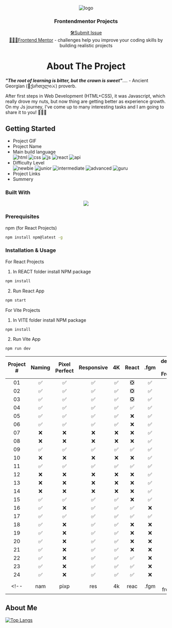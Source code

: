 <a name="readme-top"></a>

<div align="center">
 <img src="https://user-images.githubusercontent.com/79293287/230691890-17dd73a3-5dc6-4b12-9c63-e598e254f73d.png" alt="logo"><br/>
<h3 align="center">Frontendmentor Projects</h3>

  <div align="center">
<a href="https://github.com/tsotneforester/Bitcamp/issues">🛠Submit Issue</a>
    <br>
    <a href="https://www.frontendmentor.io">👩🏻‍💻Frontend Mentor</a> 
    - challenges help you improve your coding skills by building realistic projects
  </div>
</div>


<h1 align="center"> About The Project </h1>

_**"The root of learning is bitter, but the crown is sweet"**_.... - Ancient Georgian (:bow_and_arrow:ქართული:crossed_swords:) proverb.

After first steps in Web Development (HTML+CSS), it was Javascript, which really drove my nuts, but now thing are getting better as experience growth. On my Js journey, I've come up to many interesting tasks and I am going to share it to you! :partying_face::partying_face::partying_face:

## Getting Started

- Project GIF
- Project Name
- Main build language  
  ![html](https://img.shields.io/badge/-HTML-6abecd "image")
  ![css](https://img.shields.io/badge/-CSS-3e54a3 "image")
  ![js](https://img.shields.io/badge/-JS-cf6390 "image")
  ![react](https://img.shields.io/badge/-React-f4cf0c "image")
  ![api](https://img.shields.io/badge/-API-aad742 "image")
- Difficulty Level  
  ![newbie](https://img.shields.io/badge/%201%20-newbie-white?labelColor=6abecd "image")
  ![junior](https://img.shields.io/badge/%202%20-junior-white?labelColor=aad742 "image")
  ![intermediate](https://img.shields.io/badge/%203%20-intermediate-white?labelColor=f1b604 "image")
  ![advanced](https://img.shields.io/badge/%204%20-advanced-white?labelColor=bf4605 "image")
  ![guru](https://img.shields.io/badge/%205%20-guru-white?labelColor=ed2c49 "image")
- Project Links
- Summery

<!-- <div align="center">
 <img src="https://github-production-user-asset-6210df.s3.amazonaws.com/79293287/270189088-af0d9f08-c748-4f14-914e-abf8f8829a5c.png" />
 <img src="https://github-production-user-asset-6210df.s3.amazonaws.com/79293287/270189138-8bf9d8ff-689e-455e-adac-f7a4eda3bd68.png" />
</div> -->

### Built With

<p align="center">
  <a href="https://skillicons.dev">
    <img src="https://skills.thijs.gg/icons?i=js,html,css,sass,styledcomponents,react,codepen,figma,git,ps,vscode" />
  </a>
</p>

### Prerequisites

npm (for React Projects)

```sh
npm install npm@latest -g
```

### Installation & Usage

For React Projects
  1. In REACT folder install NPM package
  ```sh
  npm install
  ```
  2. Run React App
  ```sh
  npm start
  ```

For Vite Projects
  1. In VITE folder install NPM package
  ```sh
  npm install
  ```
  2. Run Vite App
  ```sh
  npm run dev
  ```

| Project # | Naming | Pixel Perfect | Responsive  | 4K | React | .fgm | deployed on Frontend |
| :-------: | :----: | :-----------: | :--------: | :-: | :---: | :--: | :---------: |
| 01 | ✅ | ✅ | ✅ | ✅ | ❎ | ✅ | ✅ |
| 02 | ✅ | ✅ | ✅ | ✅ | ❎ | ✅ | ✅ |
| 03 | ✅ | ✅ | ✅ | ✅ | ❎ | ✅ | ✅ |
| 04 | ✅ | ✅ | ✅ | ✅ | ✅ | ✅ | ❌ |
| 05 | ✅ | ✅ | ✅ | ✅ | ❌ | ✅ | ❌ |
| 06 | ✅ | ✅ | ✅ | ✅ | ❌ | ✅ | ❌ |
| 07 | ❌ | ❌ | ❌ | ❌ | ❌ | ✅ | ❌ |
| 08 | ❌ | ❌ | ❌ | ❌ | ❌ | ✅ | ❌ |
| 09 | ✅ | ✅ | ✅ | ✅ | ✅ | ✅ | ✅ |
| 10 | ❌ | ❌ | ❌ | ❌ | ❌ | ✅ | ❌ |
| 11 | ✅ | ✅ | ✅ | ✅ | ✅ | ✅ | ✅ |
| 12 | ❌ | ❌ | ❌ | ❌ | ❌ | ✅ | ❌ |
| 13 | ❌ | ❌ | ❌ | ❌ | ❌ | ✅ | ❌ |
| 14 | ❌ | ❌ | ❌ | ❌ | ❌ | ✅ | ❌ |
| 15 | ✅ | ✅ | ✅ | ✅ | ❌ | ✅ | ❌ |
| 16 | ✅ | ❌ | ✅ | ✅ | ✅ | ❌ | ✅ |
| 17 | ✅ | ✅ | ✅ | ✅ | ✅ | ✅ | ❌ |
| 18 | ✅ | ❌ | ✅ | ✅ | ❌ | ❌ | ✅ |
| 19 | ✅ | ❌ | ✅ | ✅ | ❌ | ❌ | ✅ |
| 20 | ✅ | ❌ | ✅ | ✅ | ❌ | ❌ | ✅ |
| 21 | ✅ | ❌ | ✅ | ✅ | ❌ | ❌ | ✅ |
| 22 | ✅ | ❌ | ✅ | ✅ | ✅ | ❌ | ❌ |
| 23 | ✅ | ❌ | ✅ | ✅ | ✅ | ❌ | ✅ |
| 24 | ✅ | ❌ | ✅ | ✅ | ✅ | ❌ | ✅ |
<!-- | nam |pixp| res| 4k  |reac |.fgm|on frontend


## About Me

[![Top Langs](http://github-profile-summary-cards.vercel.app/api/cards/profile-details?username=tsotneforester&theme=github_dark)](https://github.com/anuraghazra/github-readme-stats)
